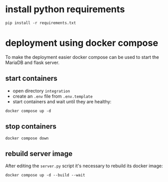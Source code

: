  # install python requirements
 
`pip install -r requirements.txt`

# deployment using docker compose

To make the deployment easier docker compose can be used to start the MariaDB 
and flask server.

## start containers

- open directory `integration`
- create an `.env` file from `.env.template`
- start containers and wait until they are healthy:

`docker compose up -d`

## stop containers

`docker compose down`

## rebuild server image

After editing the `server.py` script it's necessary to rebuild its docker image:

`docker compose up -d --build --wait`